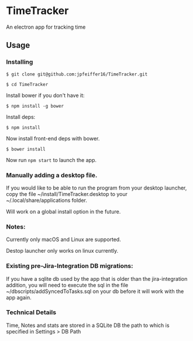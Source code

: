 # TimeTracker
An electron app for tracking time

## Usage

### Installing
`$ git clone git@github.com:jpfeiffer16/TimeTracker.git`

`$ cd TimeTracker`

Install bower if you don't have it:

`$ npm install -g bower`

Install deps:

`$ npm install`

Now install front-end deps with bower.

`$ bower install`

Now run `npm start` to launch the app.

### Manually adding a desktop file.
If you would like to be able to run the program from your desktop launcher,
copy the file ~/install/TimeTracker.desktop to your ~/.local/share/applications
folder.

Will work on a global install option in the future.

### Notes:
Currently only macOS and Linux are supported.

Destop launcher only works on linux currently.

### Existing pre-Jira-Integration DB migrations:
If you have a sqlite db used by the app that is older than the jira-integration addition,
you will need to execute the sql in the file ~/dbscripts/addSyncedToTasks.sql on your db before 
it will work with the app again.

### Technical Details

Time, Notes and stats are stored in a SQLite DB the path to which is specified in
Settings > DB Path